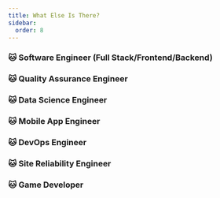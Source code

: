 ```yaml
---
title: What Else Is There?
sidebar:
  order: 8
---
```


### 🐱 Software Engineer (Full Stack/Frontend/Backend)

### 🐱 Quality Assurance Engineer

### 🐱 Data Science Engineer

### 🐱 Mobile App Engineer

### 🐱 DevOps Engineer

### 🐱 Site Reliability Engineer

### 🐱 Game Developer
